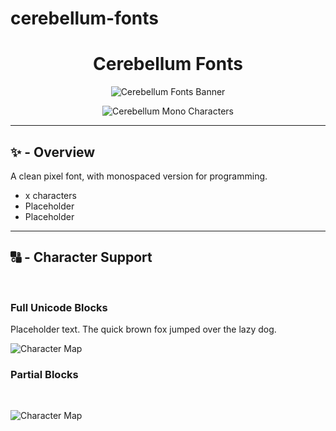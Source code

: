 # cerebellum-fonts

<div align="center"><h1><b>Cerebellum Fonts</b></h1>

![Cerebellum Fonts Banner](https://github.com/emhuo/cerebellum-fonts/blob/main/img/cerebellum-fonts-banner-2x.png?raw=true)
<p>

![Cerebellum Mono Characters](https://github.com/emhuo/cerebellum-fonts/blob/main/bitmap/CerebellumMono.png?raw=true)
<p>

</center>
<p>
</div>

___

## ✨ - Overview

A clean pixel font, with monospaced version for programming.

- x characters
- Placeholder
- Placeholder

___


## 🔠 - Character Support
<br>

### Full Unicode Blocks

Placeholder text. The quick brown fox jumped over the lazy dog.
<p>

![Character Map](https://github.com/emhuo/cerebellum-fonts/blob/main/img/unicode-blocks/block-latin.png?raw=true)

<p>

### Partial Blocks



<br>

![Character Map](https://github.com/emhuo/cerebellum-fonts/blob/main/img/partial-blocks/symbols.png?raw=true)
<p>
